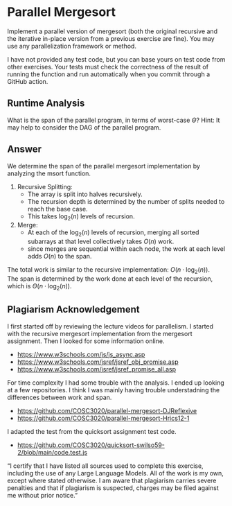 # Parallel Mergesort

Implement a parallel version of mergesort (both the original recursive and the
iterative in-place version from a previous exercise are fine). You may use any
parallelization framework or method.

I have not provided any test code, but you can base yours on test code from
other exercises. Your tests must check the correctness of the result of running
the function and run automatically when you commit through a GitHub action.

## Runtime Analysis

What is the span of the parallel program, in terms of worst-case $\Theta$? Hint:
It may help to consider the DAG of the parallel program.

## Answer
We determine the span of the parallel mergesort implementation by analyzing the msort function. 
1. Recursive Splitting:
   - The array is split into halves recursively.
   - The recursion depth is determined by the number of splits needed to reach the base case.
   - This takes $\log_2(n)$ levels of recursion.
2. Merge:
   - At each of the $\log_2(n)$ levels of recursion, merging all sorted subarrays at that level collectively takes $O(n)$ work.
   - since merges are sequential within each node, the work at each level adds $O(n)$ to the span. 

The total work is similar to the recursive implementation: $O(n \cdot \log_2(n))$.  
The span is determined by the work done at each level of the recursion, which is $\Theta(n \cdot \log_2(n))$.

## Plagiarism Acknowledgement 

I first started off by reviewing the lecture videos for parallelism. I started with the recursive mergesort implementation from the mergesort assignment. Then I looked for some information online.
- https://www.w3schools.com/js/js_async.asp
- https://www.w3schools.com/jsref/jsref_obj_promise.asp
- https://www.w3schools.com/jsref/jsref_promise_all.asp

For time complexity I had some trouble with the analysis. I ended up looking at a few repositories. I think I was mainly having trouble understadning the differences between work and span.
- https://github.com/COSC3020/parallel-mergesort-DJReflexive
- https://github.com/COSC3020/parallel-mergesort-Hrics12-1

I adapted the test from the quicksort assignment test code.
- https://github.com/COSC3020/quicksort-swilso59-2/blob/main/code.test.js

“I certify that I have listed all sources used to complete this exercise, including the use
of any Large Language Models. All of the work is my own, except where stated
otherwise. I am aware that plagiarism carries severe penalties and that if plagiarism is
suspected, charges may be filed against me without prior notice.”
